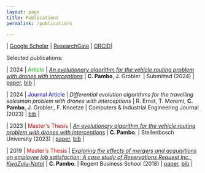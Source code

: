 ```yaml
---
layout: page
title: Publications
permalink: /publications

---
```


| [Google Scholar](https://scholar.google.ca/citations?user=???) | [ResearchGate](https://www.researchgate.net/profile/Carlos-Pambo) | [ORCID](https://orcid.org/0009-0008-9146-4658)|

Selected publications:

| 2024 | <font color="#00bb00">Article</font> | [*An evolutionary algorithm for the vehicle routing problem with drones with interceptions*](/assets/publications/CPambo2024Algorithm.pdf) | **C. Pambo**, J. Grobler. | Submitted (2024) | [paper](/assets/publications/CPambo2024Algorithm.pdf), [bib](/assets/publications/bib/CPambo2024Algorithm.bib) |
 
| 2024 | <font color="#0000cc">Journal Article</font> | *Differential evolution algorithms for the travelling salesman problem with drones with interceptions* | R. Ernst, T. Moremi, **C. Pambo**, J. Grobler., F. Knoetze | Computers & Industrial Engineering Journal (2023) | [bib](/assets/publications/bib/) |

| 2023 | <font color="#dd0000">Master's Thesis</font> | [*An evolutionary algorithm for the vehicle routing problem with drones with interceptions*](/assets/publications/CPambo2023Algorithm.pdf) | **C. Pambo**. | Stellenbosch University (2023) | [paper](/assets/publications/CPambo2023Algorithm.pdf), [bib](/assets/publications/bib/CPambo2023Algorithm.bib) |

| 2019 | <font color="#dd0000">Master's Thesis</font> | [*Exploring the effects of mergers and acquisitions on employee job satisfaction: A case study of Reservations Request Inc., KwaZulu-Natal*](/assets/publications/CPambo2018Effects.pdf) | **C. Pambo**. | Regent Business School (2018) | [paper](/assets/publications//assets/publications/CPambo2018Effects.pdf), [bib](/assets/publications/bib/CPambo2018Effects.bib) |
